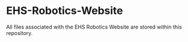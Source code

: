 # EHS-Robotics-Website
All files associated with the EHS Robotics Website are stored within this repository.
